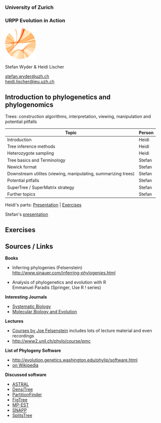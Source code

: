 ### University of Zurich
### URPP Evolution in Action
![URPP logo](Logo_URPP_kl2.png)

Stefan Wyder & Heidi Lischer

stefan.wyder@uzh.ch  
heidi.lischer@ieu.uzh.ch


## Introduction to phylogenetics and phylogenomics  
  
  
Trees: construction algorithms, interpretation, viewing, manipulation and potential pitfalls
  
  

Topic             | Person 
----------------- | --------------------------
Introduction | Heidi
Tree inference methods | Heidi
Heterozygote sampling | Heidi
Tree basics and Terminology | Stefan
Newick format | Stefan
Downstream utilites (viewing, manipulating, summarizing trees) | Stefan
Potential pitfalls | Stefan
SuperTree / SuperMatrix strategy | Stefan
Further topics | Stefan
  
  
Heidi's parts: [Presentation](URPP_Tutorial_Phylogenomics_HL.pdf) | [Exercises](Exercises_Phylogenomics_HL.pdf)  
  
Stefan's [presentation](URPP_Tutorial_Phylogenomics_SW.pdf)


## Exercises


## Sources / Links

**Books**    
- Inferring phylogenies (Felsenstein)  
  http://www.sinauer.com/inferring-phylogenies.html

- Analysis of phylogenetics and evolution with R  
  Emmanuel Paradis (Springer, Use R ! series)

**Interesting Journals**  

- [Systematic Biology](http://sysbio.oxfordjournals.org/)
- [Molecular Biology and Evolution](http://mbe.oxfordjournals.org/)

**Lectures**  
- [Courses by Joe Felsenstein](http://evolution.gs.washington.edu/felsenstein.html) includes lots of lecture material and even recordings
- http://www2.unil.ch/phylo/course/pmc
  
**List of Phylogeny Software**  
- http://evolution.genetics.washington.edu/phylip/software.html
- [on Wikipedia](https://en.wikipedia.org/wiki/List_of_phylogenetic_tree_visualization_software)

**Discussed software**
- [ASTRAL](https://github.com/smirarab/ASTRAL)
- [DensiTree](https://github.com/rbouckaert/DensiTree)
- [PartitionFinder](http://www.robertlanfear.com/partitionfinder/)
- [FigTree](http://tree.bio.ed.ac.uk/software/figtree/)
- [MP-EST](http://bmcevolbiol.biomedcentral.com/articles/10.1186/1471-2148-10-302)
- [SNAPP]()
- [SplitsTree](http://www.splitstree.org/)
